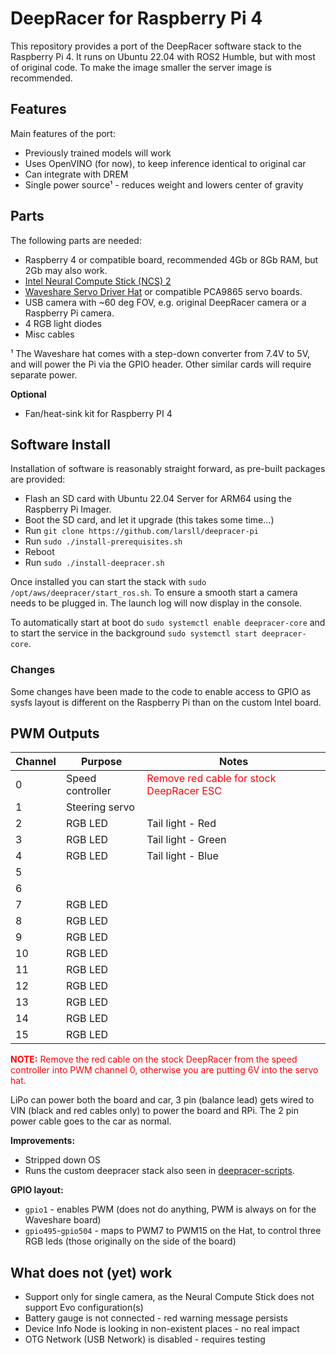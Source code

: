 # DeepRacer for Raspberry Pi 4

This repository provides a port of the DeepRacer software stack to the Raspberry Pi 4. It runs
on Ubuntu 22.04 with ROS2 Humble, but with most of original code. To make the image smaller the server image is recommended.

## Features

Main features of the port:

- Previously trained models will work
- Uses OpenVINO (for now), to keep inference identical to original car
- Can integrate with DREM
- Single power source¹ - reduces weight and lowers center of gravity

## Parts

The following parts are needed:

- Raspberry 4 or compatible board, recommended 4Gb or 8Gb RAM, but 2Gb may also work.
- [Intel Neural Compute Stick (NCS) 2](https://www.intel.com/content/www/us/en/developer/articles/tool/neural-compute-stick.html)
- [Waveshare Servo Driver Hat](https://www.waveshare.com/product/raspberry-pi/hats/motors-relays/servo-driver-hat.htm) or compatible PCA9865 servo boards.
- USB camera with ~60 deg FOV, e.g. original DeepRacer camera or a Raspberry Pi camera.
- 4 RGB light diodes
- Misc cables

¹ The Waveshare hat comes with a step-down converter from 7.4V to 5V, and will power the Pi via the GPIO header. Other similar cards will require separate power.

**Optional**

- Fan/heat-sink kit for Raspberry PI 4

## Software Install

Installation of software is reasonably straight forward, as pre-built packages are provided:

- Flash an SD card with Ubuntu 22.04 Server for ARM64 using the Raspberry Pi Imager.
- Boot the SD card, and let it upgrade (this takes some time...)
- Run `git clone https://github.com/larsll/deepracer-pi`
- Run `sudo ./install-prerequisites.sh`
- Reboot
- Run `sudo ./install-deepracer.sh`

Once installed you can start the stack with `sudo /opt/aws/deepracer/start_ros.sh`. To ensure a smooth start a camera needs to be plugged in.
The launch log will now display in the console.

To automatically start at boot do `sudo systemctl enable deepracer-core` and to start the service in the background `sudo systemctl start deepracer-core`.

### Changes

Some changes have been made to the code to enable access to GPIO as sysfs layout is different on the Raspberry Pi than on the custom Intel board.

## PWM Outputs

| Channel | Purpose          | Notes                                                                   |
| ------- | ---------------- | ----------------------------------------------------------------------- |
| 0       | Speed controller | <span style="color:red">Remove red cable for stock DeepRacer ESC</span> |
| 1       | Steering servo   |                                                                         |
| 2       | RGB LED          | Tail light - Red                                                        |
| 3       | RGB LED          | Tail light - Green                                                      |
| 4       | RGB LED          | Tail light - Blue                                                       |
| 5       |
| 6       |
| 7       | RGB LED          |
| 8       | RGB LED          |
| 9       | RGB LED          |
| 10      | RGB LED          |
| 11      | RGB LED          |
| 12      | RGB LED          |
| 13      | RGB LED          |
| 14      | RGB LED          |
| 15      | RGB LED          |

<span style="color:red">**NOTE:** Remove the red cable on the stock DeepRacer from the speed controller into PWM channel 0, otherwise you are putting 6V into the servo hat.</span>

LiPo can power both the board and car, 3 pin (balance lead) gets wired to VIN (black and red cables only) to power the board and RPi. The 2 pin power cable goes to the car as normal.

**Improvements:**

- Stripped down OS
- Runs the custom deepracer stack also seen in [deepracer-scripts](https://github.com/davidfsmith/deepracer-scripts).

**GPIO layout:**

- `gpio1` - enables PWM (does not do anything, PWM is always on for the Waveshare board)
- `gpio495`-`gpio504` - maps to PWM7 to PWM15 on the Hat, to control three RGB leds (those originally on the side of the board)

## What does not (yet) work

- Support only for single camera, as the Neural Compute Stick does not support Evo configuration(s)
- Battery gauge is not connected - red warning message persists
- Device Info Node is looking in non-existent places - no real impact
- OTG Network (USB Network) is disabled - requires testing
